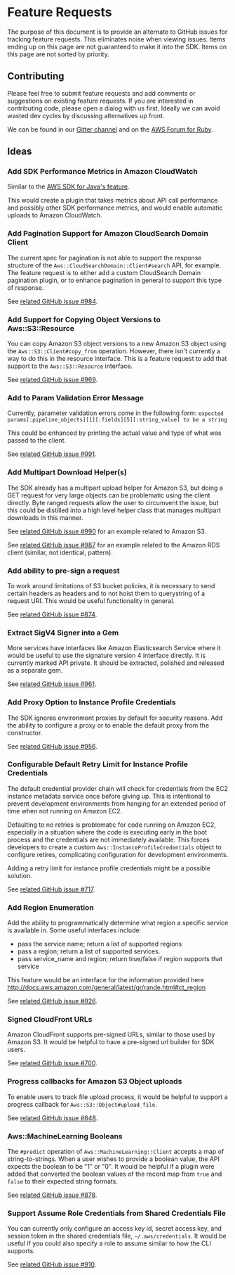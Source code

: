 # Feature Requests

The purpose of this document is to provide an alternate to GitHub issues for tracking feature requests. This eliminates noise when viewing issues. Items ending up on this page are not guaranteed to make it into the SDK. Items on this page are not sorted by priority.

## Contributing

Please feel free to submit feature requests and add comments or suggestions on existing feature requests. If you are interested in contributing code, please open a dialog with us first. Ideally we can avoid wasted dev cycles by discussing alternatives up front.

We can be found in our [Gitter channel](http://gitter.im/aws/aws-sdk-ruby) and on the [AWS Forum for Ruby](https://forums.aws.amazon.com/forum.jspa?forumID=125).

## Ideas

### Add SDK Performance Metrics in Amazon CloudWatch

Similar to the
[AWS SDK for Java's feature](https://java.awsblog.com/post/Tx3C0RV4NRRBKTG/Enabling-Metrics-with-the-AWS-SDK-for-Java).

This would create a plugin that takes metrics about API call performance and
possibly other SDK performance metrics, and would enable automatic uploads to
Amazon CloudWatch.

### Add Pagination Support for Amazon CloudSearch Domain Client

The current spec for pagination is not able to support the response structure of
the `Aws::CloudSearchDomain::Client#search` API, for example. The feature
request is to either add a custom CloudSearch Domain pagination plugin, or to
enhance pagination in general to support this type of response.

See [related GitHub issue #984](https://github.com/aws/aws-sdk-ruby/issues/984).

### Add Support for Copying Object Versions to Aws::S3::Resource

You can copy Amazon S3 object versions to a new Amazon S3 object using the
`Aws::S3::Client#copy_from` operation. However, there isn't currently a way to
do this in the resource interface. This is a feature request to add that support
to the `Aws::S3::Resource` interface.

See [related GitHub issue #969](https://github.com/aws/aws-sdk-ruby/issues/969).

### Add to Param Validation Error Message

Currently, parameter validation errors come in the following form:
`expected params[:pipeline_objects][1][:fields][5][:string_value] to be a string`

This could be enhanced by printing the actual value and type of what was passed
to the client.

See [related GitHub issue #991](https://github.com/aws/aws-sdk-ruby/issues/991).

### Add Multipart Download Helper(s)

The SDK already has a multipart upload helper for Amazon S3, but doing a GET request
for very large objects can be problematic using the client directly. Byte ranged
requests allow the user to circumvent the issue, but this could be distilled
into a high level helper class that manages multipart downloads in this manner.

See [related GitHub issue #990](https://github.com/aws/aws-sdk-ruby/issues/990)
for an example related to Amazon S3.

See [related GitHub issue #987](https://github.com/aws/aws-sdk-ruby/issues/987)
for an example related to the Amazon RDS client (similar, not identical,
pattern).

### Add ability to pre-sign a request

To work around limitations of S3 bucket policies, it is necessary to send certain headers
as headers and to not hoist them to querystring of a request URI. This would be useful
functionality in general.

See [related GitHub issue #874](https://github.com/aws/aws-sdk-ruby/issues/874).

### Extract SigV4 Signer into a Gem

More services have interfaces like Amazon Elasticsearch Service where it would be useful to use the signature version 4 interface directly. It is currently marked API private. It should be extracted, polished and released as a separate gem.

See [related GitHub issue #961](https://github.com/aws/aws-sdk-ruby/issues/961).

### Add Proxy Option to Instance Profile Credentials

The SDK ignores environment proxies by default for security reasons. Add the ability
to configure a proxy or to enable the default proxy from the constructor.

See [related GitHub issue #956](https://github.com/aws/aws-sdk-ruby/issues/956).

### Configurable Default Retry Limit for Instance Profile Credentials

The default credential provider chain will check for credentials from the EC2 instance metadata service once before giving up. This is intentional to prevent development environments from hanging for an extended period of time when not running on Amazon EC2.

Defaulting to no retries is problematic for code running on Amazon EC2, especially in a situation where the code is executing early in the boot process and the credentials are not immediately available. This forces developers to create a custom `Aws::InstanceProfileCredentials` object to configure retires, complicating configuration for development environments.

Adding a retry limit for instance profile credentials might be a possible solution.

See [related GitHub issue #717](https://github.com/aws/aws-sdk-ruby/issues/717).

### Add Region Enumeration

Add the ability to programmatically determine what region a specific service is available in. Some useful interfaces include:

* pass the service name; return a list of supported regions
* pass a region; return a list of supported services.
* pass service_name and region; return true/false if region supports that service

This feature would be an interface for the information provided here http://docs.aws.amazon.com/general/latest/gr/rande.html#ct_region

See [related GitHub issue #926](https://github.com/aws/aws-sdk-ruby/issues/926).

### Signed CloudFront URLs

Amazon CloudFront supports pre-signed URLs, similar to those used by Amazon S3. It would be helpful to have a pre-signed url builder for SDK users.

See [related GitHub issue #700](https://github.com/aws/aws-sdk-ruby/issues/700).

### Progress callbacks for Amazon S3 Object uploads

To enable users to track file upload process, it would be helpful to support a progress callback for `Aws::S3::Object#upload_file`.

See [related GitHub issue #648](https://github.com/aws/aws-sdk-ruby/issues/648#issuecomment-78246370).

### Aws::MachineLearning Booleans

The `#predict` operation of `Aws::MachineLearning::Client` accepts a map of string-to-strings. When a user wishes to provide a boolean value, the API expects the boolean to be "1" or "0". It would be helpful if a plugin were added that converted the boolean values of the record map from `true` and `false` to their expected string formats.

See [related GitHub issue #878](https://github.com/aws/aws-sdk-ruby/issues/878).

### Support Assume Role Credentials from Shared Credentials File

You can currently only configure an access key id, secret access key, and session token in the shared credentials file, `~/.aws/credentials`. It would be useful if you could also specify a role to assume similar to how the CLI supports.

See [related GitHub issue #910](https://github.com/aws/aws-sdk-ruby/issues/910).
